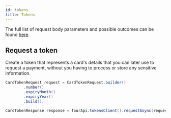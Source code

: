 ```yaml
---
id: tokens
title: Tokens
---
```


The full list of request body parameters and possible outcomes can be found [here](https://api-reference.checkout.com/#tag/Tokens).

## Request a token

Create a token that represents a card's details that you can later use to request a payment, without you having to process or store any sensitive information.

```java
CardTokenRequest request = CardTokenRequest.builder()
        .number()
        .expiryMonth()
        .expiryYear()
        .build();

CardTokenResponse response = fourApi.tokensClient().requestAsync(request).get();
```
